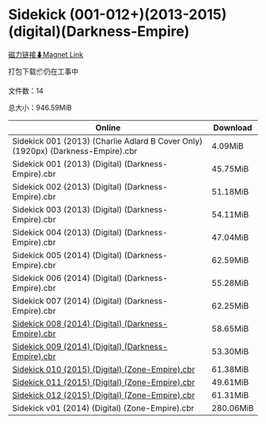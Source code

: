 # Sidekick (001-012+)(2013-2015)(digital)(Darkness-Empire)

[磁力链接⬇Magnet Link](magnet:?xt=urn:btih:f0d96e094ccfa805753052eda53a6d3a548cf15d&dn=Sidekick%20%28001-012%2B%29%282013-2015%29%28digital%29%28Darkness-Empire%29)

打包下载📦仍在工事中

文件数：14

总大小：946.59MiB

Online | Download
--- | ---
Sidekick 001 (2013) (Charlie Adlard B Cover Only) (1920px) (Darkness-Empire).cbr | 4.09MiB
Sidekick 001 (2013) (Digital) (Darkness-Empire).cbr | 45.75MiB
Sidekick 002 (2013) (Digital) (Darkness-Empire).cbr | 51.18MiB
Sidekick 003 (2013) (Digital) (Darkness-Empire).cbr | 54.11MiB
Sidekick 004 (2013) (Digital) (Darkness-Empire).cbr | 47.04MiB
Sidekick 005 (2014) (Digital) (Darkness-Empire).cbr | 62.59MiB
Sidekick 006 (2014) (Digital) (Darkness-Empire).cbr | 55.28MiB
Sidekick 007 (2014) (Digital) (Darkness-Empire).cbr | 62.25MiB
[Sidekick 008 (2014) (Digital) (Darkness-Empire).cbr](https://github.com/alicewish/markdown/blob/master/comic/Sidekick-008-2014-Digital-Darkness-Empire-cbr.md) | 58.65MiB
[Sidekick 009 (2014) (Digital) (Darkness-Empire).cbr](https://github.com/alicewish/markdown/blob/master/comic/Sidekick-009-2014-Digital-Darkness-Empire-cbr.md) | 53.30MiB
[Sidekick 010 (2015) (Digital) (Zone-Empire).cbr](https://github.com/alicewish/markdown/blob/master/comic/Sidekick-010-2015-Digital-Zone-Empire-cbr.md) | 61.38MiB
[Sidekick 011 (2015) (Digital) (Zone-Empire).cbr](https://github.com/alicewish/markdown/blob/master/comic/Sidekick-011-2015-Digital-Zone-Empire-cbr.md) | 49.61MiB
[Sidekick 012 (2015) (Digital) (Zone-Empire).cbr](https://github.com/alicewish/markdown/blob/master/comic/Sidekick-012-2015-Digital-Zone-Empire-cbr.md) | 61.31MiB
Sidekick v01 (2014) (Digital) (Zone-Empire).cbr | 280.06MiB